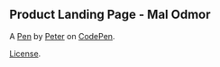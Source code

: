 Product Landing Page - Mal Odmor
--------------------------------


A [Pen](https://codepen.io/smihajlo/pen/MXzQMj) by [Peter](https://codepen.io/smihajlo) on [CodePen](https://codepen.io).

[License](https://codepen.io/smihajlo/pen/MXzQMj/license).
